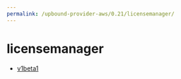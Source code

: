 ```yaml
---
permalink: /upbound-provider-aws/0.21/licensemanager/
---
```


# licensemanager



* [v1beta1](v1beta1/index.md)